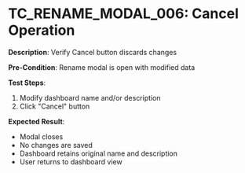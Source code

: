 # TC_RENAME_MODAL_006: Cancel Operation

**Description**: Verify Cancel button discards changes

**Pre-Condition**: Rename modal is open with modified data

**Test Steps**:
1. Modify dashboard name and/or description
2. Click "Cancel" button

**Expected Result**:
- Modal closes
- No changes are saved
- Dashboard retains original name and description
- User returns to dashboard view